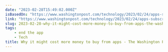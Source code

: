 ```yaml
---
date: "2023-02-28T15:49:02.000Z"
isBasedOn: "https://www.washingtonpost.com/technology/2023/02/24/apps-subscription-costs/"
link: "https://www.washingtonpost.com/technology/2023/02/24/apps-subscription-costs/"
slug: 2023-02-28-why-it-might-cost-more-money-to-buy-from-apps-the-washington-post
tags:
    - end the app
    - Tech
title: Why it might cost more money to buy from apps - The Washington Post
---
```

